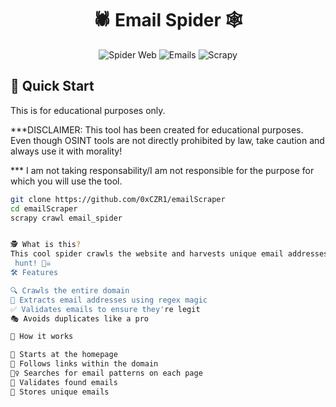 # 
<h1 align="center">🕷️ Email Spider 🕸️</h1>

<div align="center">

![Spider Web](https://img.shields.io/badge/🕸️-Spider%20Web-blue?style=for-the-badge)
![Emails](https://img.shields.io/badge/📧-Email%20Harvester-orange?style=for-the-badge)
![Scrapy](https://img.shields.io/badge/🦀-Built%20with%20Scrapy-brightgreen?style=for-the-badge)

</div>

## 🚀 Quick Start

This is for educational purposes only.

***DISCLAIMER: This tool has been created for educational purposes.
Even though OSINT tools are not directly prohibited by law, take caution and always use it with morality!

*** I am not taking responsability/I am not responsible for the purpose for which you will use the tool.

```bash
git clone https://github.com/0xCZR1/emailScraper
cd emailScraper
scrapy crawl email_spider


🕵️ What is this?
This cool spider crawls the website and harvests unique email addresses. It's like a digital treasure
 hunt! 🏴‍☠️
🛠️ Features

🔍 Crawls the entire domain
📧 Extracts email addresses using regex magic
✅ Validates emails to ensure they're legit
🎭 Avoids duplicates like a pro

🧠 How it works

🏁 Starts at the homepage
🔗 Follows links within the domain
🕵️‍♀️ Searches for email patterns on each page
🧐 Validates found emails
💾 Stores unique emails




